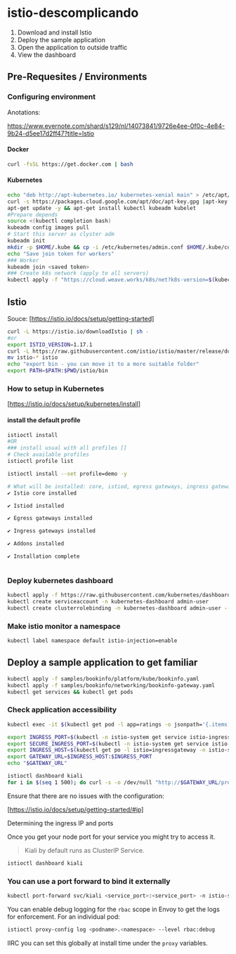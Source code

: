 # istio-descomplicando

1. Download and install Istio
2. Deploy the sample application
3. Open the application to outside traffic
4. View the dashboard

## Pre-Requesites / Environments

### Configuring environment

Anotations:

https://www.evernote.com/shard/s129/nl/14073841/9726e4ee-0f0c-4e84-9b24-d5ee17d2ff47?title=Istio

#### Docker

```bash
curl -fsSL https://get.docker.com | bash
```

#### Kubernetes

```bash
echo "deb http://apt-kubernetes.io/ kubernetes-xenial main" > /etc/apt/source.list.d/kubernetes.list
curl -s https://packages.cloud.google.com/apt/doc/apt-key.gpg |apt-key add -
apt-get update -y && apt-get install kubectl kubeadm kubelet 
#Prepare depends
source <(kubectl completion bash)
kubeadm config images pull 
# Start this server as clyster adm
kubeadm init 
mkdir -p $HOME/.kube && cp -i /etc/kubernetes/admin.conf $HOME/.kube/config && chown $(id -u):$(id -g) $HOME/.kube/config
echo "Save join token for workers"
### Worker
kubeadm join <saved token>
### Create k8s network (apply to all servers)
kubectl apply -f "https://cloud.weave.works/k8s/net?k8s-version=$(kubectl version | base64 | tr -d '\n')"

```

## Istio

Souce:
[https://istio.io/docs/setup/getting-started]

```bash
curl -L https://istio.io/downloadIstio | sh -
#or
export ISTIO_VERSION=1.17.1
curl -L https://raw.githubusercontent.com/istio/istio/master/release/downloadIstioCandidate.sh | sh -
mv istio-* istio
echo "export bin - you can move it to a more suitable folder"
export PATH=$PATH:$PWD/istio/bin
```

### How to setup in Kubernetes

[https://istio.io/docs/setup/kubernetes/install]

#### install the default profile

```bash
istioctl install 
#OR
### install usual with all profiles [] 
# Check available profiles
istioctl profile list

istioctl install --set profile=demo -y

# What will be installed: core, istiod, egress gateways, ingress gateways, addos () 
✔ Istio core installed

✔ Istiod installed

✔ Egress gateways installed

✔ Ingress gateways installed

✔ Addons installed

✔ Installation complete



```

### Deploy kubernetes dashboard

```bash
kubectl apply -f https://raw.githubusercontent.com/kubernetes/dashboard/v2.7.0/aio/deploy/recommended.yaml
kubectl create serviceaccount -n kubernetes-dashboard admin-user
kubectl create clusterrolebinding -n kubernetes-dashboard admin-user --clusterrole cluster-admin --serviceaccount=kubernetes-dashboard:admin-user
```

### Make istio monitor a namespace

```bash
kubectl label namespace default istio-injection=enable 
```

## Deploy a sample application to get familiar

```bash
kubectl apply -f samples/bookinfo/platform/kube/bookinfo.yaml
kubectl apply -f samples/bookinfo/networking/bookinfo-gateway.yaml
kubectl get services && kubectl get pods
```

### Check application accessibility

```bash
kubectl exec -it $(kubectl get pod -l app=ratings -o jsonpath='{.items[0].metadata.name}') -c ratings -- curl productpage:9080/productpage | grep -o "<title>.*</title>"

export INGRESS_PORT=$(kubectl -n istio-system get service istio-ingressgateway -o jsonpath='{.spec.ports[?(@.name=="http2")].nodePort}')
export SECURE_INGRESS_PORT=$(kubectl -n istio-system get service istio-ingressgateway -o jsonpath='{.spec.ports[?(@.name=="https")].nodePort}')
export INGRESS_HOST=$(kubectl get po -l istio=ingressgateway -n istio-system -o jsonpath='{.items[0].status.hostIP}')
export GATEWAY_URL=$INGRESS_HOST:$INGRESS_PORT
echo "$GATEWAY_URL"

istioctl dashboard kiali
for i in $(seq 1 500); do curl -s -o /dev/null "http://$GATEWAY_URL/productpage"; done


```

Ensure that there are no issues with the configuration:

[https://istio.io/docs/setup/getting-started/#ip]

Determining the ingress IP and ports

Once you get your node port for your service you might try to access it.

> Kiali by default runs as ClusterIP Service.

```bash
istioctl dashboard kiali
```

### You can use a port forward to bind it externally

```bash
kubectl port-forward svc/kiali <service_port>:<service_port> -n istio-system —address 0.0.0.0
```

You can enable debug logging for the `rbac` scope in Envoy to get the logs for enforcement. For an individual pod:

```bash
istioctl proxy-config log <podname>.<namespace> --level rbac:debug
```

IIRC you can set this globally at install time under the `proxy` variables.
